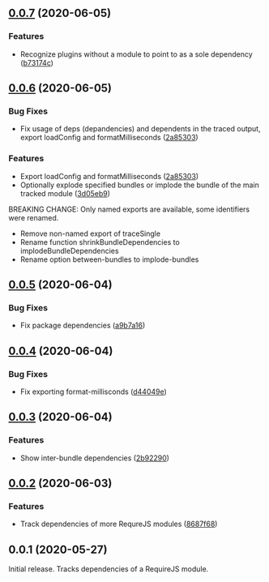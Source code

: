 ## [0.0.7](https://github.com/prantlf/requirejs-dependencies/compare/v0.0.6...v0.0.7) (2020-06-05)

### Features

* Recognize plugins without a module to point to as a sole dependency ([b73174c](https://github.com/prantlf/requirejs-dependencies/commit/b73174c0965ba166b5fe3dfa40ce6541fa962b93))

## [0.0.6](https://github.com/prantlf/requirejs-dependencies/compare/v0.0.5...v0.0.6) (2020-06-05)

### Bug Fixes

* Fix usage of deps (depandencies) and dependents in the traced output, export loadConfig and formatMilliseconds ([2a85303](https://github.com/prantlf/requirejs-dependencies/commit/2a853038b2a041d11182ce3fb0c58db86fd53e32))

### Features

* Export loadConfig and formatMilliseconds ([2a85303](https://github.com/prantlf/requirejs-dependencies/commit/2a853038b2a041d11182ce3fb0c58db86fd53e32))
* Optionally explode specified bundles or implode the bundle of the main tracked module ([3d05eb9](https://github.com/prantlf/requirejs-dependencies/commit/3d05eb943d9f5d5107ad2b3363d19a4dfee59dc4))

BREAKING CHANGE: Only named exports are available, some identifiers were renamed.

* Remove non-named export of traceSingle
* Rename function shrinkBundleDependencies to implodeBundleDependencies
* Rename option between-bundles to implode-bundles

## [0.0.5](https://github.com/prantlf/requirejs-dependencies/compare/v0.0.4...v0.0.5) (2020-06-04)

### Bug Fixes

* Fix package dependencies ([a9b7a16](https://github.com/prantlf/requirejs-dependencies/commit/a9b7a169eb21b1ba20cd9709b5517023bf8f1b92))

## [0.0.4](https://github.com/prantlf/requirejs-dependencies/compare/v0.0.3...v0.0.4) (2020-06-04)

### Bug Fixes

* Fix exporting format-millisconds ([d44049e](https://github.com/prantlf/requirejs-dependencies/commit/d44049e1c92cf836b35c60cea866a95552f0e464))

## [0.0.3](https://github.com/prantlf/requirejs-dependencies/compare/v0.0.2...v0.0.3) (2020-06-04)

### Features

* Show inter-bundle dependencies ([2b92290](https://github.com/prantlf/requirejs-dependencies/commit/2b92290ec95747e146279f2f9d4a16d3d8a26f1b))

## [0.0.2](https://github.com/prantlf/requirejs-dependencies/compare/v0.0.1...v0.0.2) (2020-06-03)

### Features

* Track dependencies of more RequreJS modules ([8687f68](https://github.com/prantlf/requirejs-dependencies/commit/8687f68befe05cd3ac76240073b8c97893ed3892))

## 0.0.1 (2020-05-27)

Initial release. Tracks dependencies of a RequireJS module.
